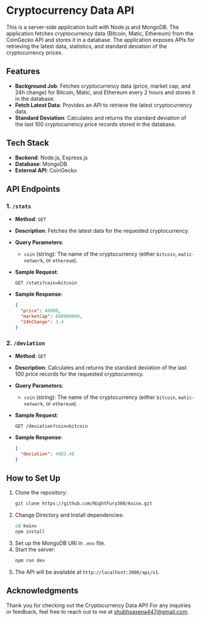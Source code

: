 # Cryptocurrency Data API

This is a server-side application built with Node.js and MongoDB. The application fetches cryptocurrency data (Bitcoin, Matic, Ethereum) from the CoinGecko API and stores it in a database. The application exposes APIs for retrieving the latest data, statistics, and standard deviation of the cryptocurrency prices.

## Features
- **Background Job**: Fetches cryptocurrency data (price, market cap, and 24h change) for Bitcoin, Matic, and Ethereum every 2 hours and stores it in the database.
- **Fetch Latest Data**: Provides an API to retrieve the latest cryptocurrency data.
- **Standard Deviation**: Calculates and returns the standard deviation of the last 100 cryptocurrency price records stored in the database.

## Tech Stack
- **Backend**: Node.js, Express.js
- **Database**: MongoDB
- **External API**: CoinGecko

## API Endpoints

### 1. `/stats`
- **Method**: `GET`
- **Description**: Fetches the latest data for the requested cryptocurrency.
- **Query Parameters**:
    - `coin` (string): The name of the cryptocurrency (either `bitcoin`, `matic-network`, or `ethereum`).
  
- **Sample Request**:
    ```http
    GET /stats?coin=bitcoin
    ```

- **Sample Response**:
    ```json
    {
      "price": 40000,
      "marketCap": 800000000,
      "24hChange": 3.4
    }
    ```

### 2. `/deviation`
- **Method**: `GET`
- **Description**: Calculates and returns the standard deviation of the last 100 price records for the requested cryptocurrency.
- **Query Parameters**:
    - `coin` (string): The name of the cryptocurrency (either `bitcoin`, `matic-network`, or `ethereum`).
  
- **Sample Request**:
    ```http
    GET /deviation?coin=bitcoin
    ```

- **Sample Response**:
    ```json
    {
      "deviation": 4082.48
    }
    ```

## How to Set Up

1. Clone the repository:
    ```bash
    git clone https://github.com/NightFury300/koinx.git
    ```
2. Change Directory and Install dependencies:
    ```bash
    cd koinx
    npm install
    ```
3. Set up the MongoDB URI in `.env` file.
4. Start the server:
    ```bash
    npm run dev
    ```
5. The API will be available at `http://localhost:3000/api/v1`.

## Acknowledgments

Thank you for checking out the Cryptocurrency Data API! For any inquiries or feedback, feel free to reach out to me at [shubhsaxena447@gmail.com](mailto:shubhsaxena447@gmail.com).

